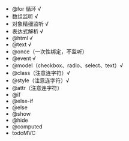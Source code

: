 - @for 循环 √
- 数组监听 √
- 对象精细监听 √
- 表达式解析 √
- @html √
- @text √
- @once（一次性绑定，不监听）
- @event √
- @model（checkbox、radio、select、text）√
- @class（注意连字符）√
- @style（注意连字符）√
- @attr（注意连字符）
- @if
- @else-if
- @else
- @show
- @hide
- @computed
- todoMVC


